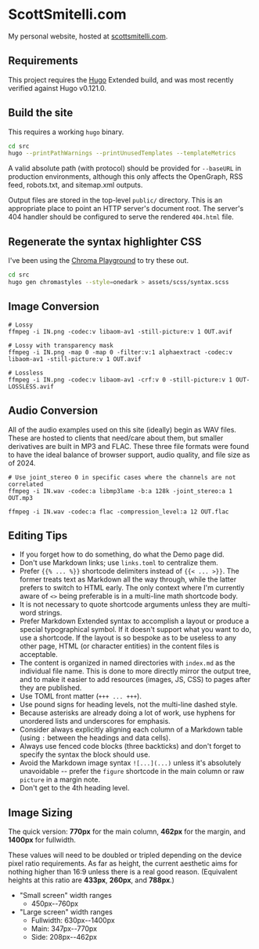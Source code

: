 # ScottSmitelli.com

My personal website, hosted at [scottsmitelli.com](https://www.scottsmitelli.com/).

## Requirements

This project requires the [Hugo](https://gohugo.io/) Extended build, and was most recently verified against Hugo v0.121.0.

## Build the site

This requires a working `hugo` binary.

```bash
cd src
hugo --printPathWarnings --printUnusedTemplates --templateMetrics
```

A valid absolute path (with protocol) should be provided for `--baseURL` in production environments, although this only affects the OpenGraph, RSS feed, robots.txt, and sitemap.xml outputs.

Output files are stored in the top-level `public/` directory. This is an appropriate place to point an HTTP server's document root. The server's 404 handler should be configured to serve the rendered `404.html` file.

## Regenerate the syntax highlighter CSS

I've been using the [Chroma Playground](https://swapoff.org/chroma/playground/) to try these out.

```bash
cd src
hugo gen chromastyles --style=onedark > assets/scss/syntax.scss
```

## Image Conversion

```console
# Lossy
ffmpeg -i IN.png -codec:v libaom-av1 -still-picture:v 1 OUT.avif

# Lossy with transparency mask
ffmpeg -i IN.png -map 0 -map 0 -filter:v:1 alphaextract -codec:v libaom-av1 -still-picture:v 1 OUT.avif

# Lossless
ffmpeg -i IN.png -codec:v libaom-av1 -crf:v 0 -still-picture:v 1 OUT-LOSSLESS.avif
```

## Audio Conversion

All of the audio examples used on this site (ideally) begin as WAV files. These are hosted to clients that need/care about them, but smaller derivatives are built in MP3 and FLAC. These three file formats were found to have the ideal balance of browser support, audio quality, and file size as of 2024.

```console
# Use joint_stereo 0 in specific cases where the channels are not correlated
ffmpeg -i IN.wav -codec:a libmp3lame -b:a 128k -joint_stereo:a 1 OUT.mp3

ffmpeg -i IN.wav -codec:a flac -compression_level:a 12 OUT.flac
```

## Editing Tips

- If you forget how to do something, do what the Demo page did.
- Don't use Markdown links; use `links.toml` to centralize them.
- Prefer `{{% ... %}}` shortcode delimiters instead of `{{< ... >}}`. The former treats text as Markdown all the way through, while the latter prefers to switch to HTML early. The only context where I'm currently aware of `<>` being preferable is in a multi-line math shortcode body.
- It is not necessary to quote shortcode arguments unless they are multi-word strings.
- Prefer Markdown Extended syntax to accomplish a layout or produce a special typographical symbol. If it doesn't support what you want to do, use a shortcode. If the layout is so bespoke as to be useless to any other page, HTML (or character entities) in the content files is acceptable.
- The content is organized in named directories with `index.md` as the individual file name. This is done to more directly mirror the output tree, and to make it easier to add resources (images, JS, CSS) to pages after they are published.
- Use TOML front matter (`+++ ... +++`).
- Use pound signs for heading levels, not the multi-line dashed style.
- Because asterisks are already doing a lot of work, use hyphens for unordered lists and underscores for emphasis.
- Consider always explicitly aligning each column of a Markdown table (using `:` between the headings and data cells).
- Always use fenced code blocks (three backticks) and don't forget to specify the syntax the block should use.
- Avoid the Markdown image syntax `![...](...)` unless it's absolutely unavoidable -- prefer the `figure` shortcode in the main column or raw `picture` in a margin note.
- Don't get to the 4th heading level.

## Image Sizing

The quick version: **770px** for the main column, **462px** for the margin, and **1400px** for fullwidth.

These values will need to be doubled or tripled depending on the device pixel ratio requirements. As far as height, the current aesthetic aims for nothing higher than 16:9 unless there is a real good reason. (Equivalent heights at this ratio are **433px**, **260px**, and **788px**.)

- "Small screen" width ranges
    - 450px--760px
- "Large screen" width ranges
    - Fullwidth: 630px--1400px
    - Main: 347px--770px
    - Side: 208px--462px
